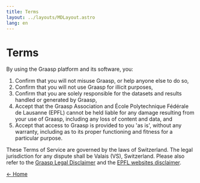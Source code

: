 ```yaml
---
title: Terms
layout: ../layouts/MDLayout.astro
lang: en
---
```


# Terms

By using the Graasp platform and its software, you:

1. Confirm that you will not misuse Graasp, or help anyone else to do so,
2. Confirm that you will not use Graasp for illicit purposes,
3. Confirm that you are solely responsible for the datasets and results handled or generated by Graasp,
4. Accept that the Graasp Association and École Polytechnique Fédérale de Lausanne (EPFL) cannot be held liable for any damage resulting from your use of Graasp, including any loss of content and data, and
5. Accept that access to Graasp is provided to you 'as is', without any warranty, including as to its proper functioning and fitness for a particular purpose.

These Terms of Service are governed by the laws of Switzerland. The legal jurisdiction for any dispute shall be Valais (VS), Switzerland. Please also refer to the [Graasp Legal Disclaimer](../disclaimer) and the [EPFL websites disclaimer](https://www.epfl.ch/about/overview/regulations-and-guidelines/disclaimer/).

[&larr; Home](../)
